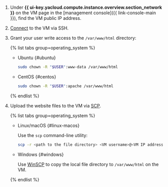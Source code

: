 1. Under **{{ ui-key.yacloud.compute.instance.overview.section_network }}** on the VM page in the [management console]({{ link-console-main }}), find the VM public IP address.
1. [Connect](../../compute/operations/vm-connect/ssh.md) to the VM via SSH.
1. Grant your user write access to the `/var/www/html` directory:

   {% list tabs group=operating_system %}

   - Ubuntu {#ubuntu}

      ```bash
      sudo chown -R "$USER":www-data /var/www/html
      ```

   - CentOS {#centos}

      ```bash
      sudo chown -R "$USER":apache /var/www/html
      ```

   {% endlist %}

1. Upload the website files to the VM via [SCP](https://en.wikipedia.org/wiki/Secure_copy_protocol).

   {% list tabs group=operating_system %}

   - Linux/macOS {#linux-macos}

      Use the `scp` command-line utility:

      ```bash
      scp -r <path to the file directory> <VM username>@<VM IP address>:/var/www/html
      ```

   - Windows {#windows}

      Use [WinSCP](https://winscp.net/eng/download.php) to copy the local file directory to `/var/www/html` on the VM.

   {% endlist %}